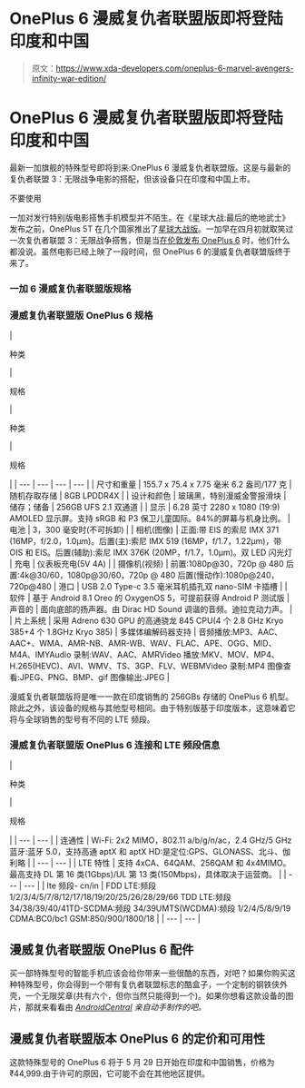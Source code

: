 # OnePlus 6 漫威复仇者联盟版即将登陆印度和中国

> 原文：<https://www.xda-developers.com/oneplus-6-marvel-avengers-infinity-war-edition/>

# OnePlus 6 漫威复仇者联盟版即将登陆印度和中国

最新一加旗舰的特殊型号即将到来:OnePlus 6 漫威复仇者联盟版。这是与最新的复仇者联盟 3：无限战争电影的搭配，但该设备只在印度和中国上市。

不要使用

一加对发行特别版电影搭售手机模型并不陌生。在《星球大战:最后的绝地武士》发布之前，OnePlus 5T 在几个国家推出了[星球大战版](https://www.xda-developers.com/oneplus-5t-star-wars-edition-the-last-jedi/)。一加早在四月初就取笑过一次复仇者联盟 3：无限战争搭售，但是当[在伦敦发布 OnePlus 6](https://www.xda-developers.com/oneplus-6-specifications-pricing-availability/) 时，他们什么都没说。虽然电影已经上映了一段时间，但 OnePlus 6 的漫威复仇者联盟版终于来了。

### 一加 6 漫威复仇者联盟版规格

### 漫威复仇者联盟版 OnePlus 6 规格

| 

种类

 | 

规格

 | 

种类

 | 

规格

 |
| --- | --- | --- | --- |
| 尺寸和重量 | 155.7 x 75.4 x 7.75 毫米 6.2 盎司/177 克 | 随机存取存储 | 8GB LPDDR4X |
| 设计和颜色 | 玻璃黑，特别漫威金警报滑块 | 储存；储备 | 256GB UFS 2.1 双通道 |
| 显示 | 6.28 英寸 2280 x 1080 (19:9) AMOLED 显示屏。支持 sRGB 和 P3 保卫儿童国际。84%的屏幕与机身比例。 | 电池 | 3，300 毫安时(不可拆卸) |
| 相机(图像) | 正面:带 EIS 的索尼 IMX 371 (16MP，f/2.0，1.0μm)。后置(主):索尼 IMX 519 (16MP，f/1.7，1.22μm)，带 OIS 和 EIS。后置(辅助):索尼 IMX 376K (20MP，f/1.7，1.0μm)。双 LED 闪光灯 | 充电 | 仪表板充电(5V 4A) |
| 摄像机(视频) | 前置:1080p@30，720p @ 480 后置:4k@30/60，1080p@30/60，720p @ 480 后置(慢动作):1080p@240，720p@480 | 港口 | USB 2.0 Type-c 3.5 毫米耳机插孔双 nano-SIM 卡插槽 |
| 软件 | 基于 Android 8.1 Oreo 的 OxygenOS 5，可提前获得 Android P 测试版 | 声音的 | 面向底部的扬声器。由 Dirac HD Sound 调谐的音频。迪拉克动力声。 |
| 片上系统 | 采用 Adreno 630 GPU 的高通骁龙 845 CPU(4 个 2.8 GHz Kryo 385+4 个 1.8GHz Kryo 385) | 多媒体编解码器支持 | 音频播放:MP3、AAC、AAC+、WMA、AMR-NB、AMR-WB、WAV、FLAC、APE、OGG、MID、M4A、IMYAudio 录制:WAV、AAC、AMRVideo 播放:MKV、MOV、MP4、H.265(HEVC)、AVI、WMV、TS、3GP、FLV、WEBMVideo 录制:MP4 图像查看:JPEG、PNG、BMP、gif 图像输出:JPEG |

漫威复仇者联盟版将是唯一一款在印度销售的 256GBs 存储的 OnePlus 6 机型。除此之外，该设备的规格与其他型号相同。由于特别版基于印度版本，这意味着它将与全球销售的型号有不同的 LTE 频段。

### 漫威复仇者联盟版 OnePlus 6 连接和 LTE 频段信息

| 

种类

 | 

规格

 |
| --- | --- |
| 连通性 | Wi-Fi: 2x2 MIMO，802.11 a/b/g/n/ac，2.4 GHz/5 GHz 蓝牙:蓝牙 5.0，支持高通 aptX 和 aptX HD:是定位:GPS、GLONASS、北斗、伽利略 |
| --- | --- |
| LTE 特性 | 支持 4xCA、64QAM、256QAM 和 4x4MIMO。最高支持 DL 第 16 类(1Gbps)/UL 第 13 类(150Mbps)，具体取决于运营商。 |
| --- | --- |
| lte 频段- cn/in | FDD LTE:频段 1/2/3/4/5/7/8/12/17/18/19/20/25/26/28/29/66 TDD LTE:频段 34/38/39/40/41TD-SCDMA:频段 34/39UMTS(WCDMA):频段 1/2/4/5/8/9/19 CDMA:BC0/bc1 GSM:850/900/1800/18 |
| --- | --- |

## 漫威复仇者联盟版 OnePlus 6 配件

买一部特殊型号的智能手机应该会给你带来一些很酷的东西，对吧？如果你购买这种特殊型号，你会得到一个带有复仇者联盟标志的酷盒子，一个定制的钢铁侠外壳，一个无限奖章(共有六个，但你当然只能得到一个)。如果你想看这款设备的图片，那就来看看由 *[AndroidCentral](https://www.androidcentral.com/oneplus-6-avengers-edition) 亲自动手制作的吧。*

## 漫威复仇者联盟版本 OnePlus 6 的定价和可用性

这款特殊型号的 OnePlus 6 将于 5 月 29 日开始在印度和中国销售，价格为₹44,999.由于许可的原因，它可能不会在其他地区提供。